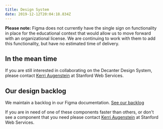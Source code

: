 ```yaml
---
title: Design System
date: 2019-12-12T20:04:18.834Z
---
```

<p class="su-alert"><strong>Please note:</strong> Figma does not currently have the single sign on functionality in place for the educational context that would allow us to move forward with an organizational license. We are continuing to work with them to add this functionality, but have no estimated time of delivery.</p>

## In the mean time

If you are still interested in collaborating on the Decanter Design System, please contact [Kerri Augenstein](https://stanford.rimeto.io/search/kerri%20augenstein?tab=all) at Stanford Web Services.

## Our design backlog 

We maintain a backlog in our Figma documentation. <a href="https://www.figma.com/file/Kmd4utmJFPRMVeCFEEBQhLtx/Decanter-Design-System?node-id=3814%3A13" class="su-link su-link--action">See our backlog</a>

If you are in need of one of these components faster than others, or don't see a component that you need please contact [Kerri Augenstein](https://stanford.rimeto.io/search/kerri%20augenstein?tab=all) at Stanford Web Services.
